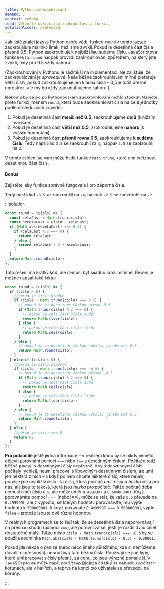 ```yaml
---
title: Python zaokrouhlování
demand: 3
context: cvdoma
lead: Vytvořte pokročilou zaokrouhlovací funkci.
solutionAccess: protected
---
```


Jak jistě znalci jazyka Python dobře vědí, funkce `round` v tomto jazyce zaokrouhluje malinko jinak, než jsme zvyklí. Pokud je desetinná část čísla přesně 0.5, Python zaokrouhluje k nejbližšímu sudému číslu. JavaScriptová funkce `Math.round` naopak provádí zaokrouhlování způsobem, na který jste zvyklí, tedy pro 0.5 vždy nahoru.

(Zaokrouhlování v Pythonu je složitější na implementaci, ale zajišťuje, že zaokrouhlování je _spravedlivé_. Naše běžné zaokrouhlování mírně preferuje větší čísla, pokud zaokrouhlujeme jen kladná čísla – 0,5 je totiž přesně uprostřed, ale my ho vždy zaokrouhlujeme nahoru.)

Někomu by se po po Pythonovském zaokrouhlování mohlo stýskat. Napište proto funkci jménem `round`, která bude zaokrouhlovat čísla na celé jednotky podle následujících pravidel:

1. Pokud je desetinná část **menší než 0.5**, zaokrouhlujeme **dolů** (k nižším honotám).
1. Pokud je desetinná část **větší než 0.5**, zaokrouhlujeme **nahoru** (k vyšším hodnotám).
1. Pokud je desetinná část **přesně rovna 0.5**, zaokrouhlujeme **k sudému číslu**. Tedy například `3.5` se zaokrouhlí na `4`, naopak `2.5` se zaokrouhlí na `2`.

V tomto cvičení se vám může hodit funkce `Math.trunc`, která umí odříznout desetinnou část čísla.

#### Bonus

Zajistěte, aby funkce správně fungovala i pro záporná čísla.

Tedy například `-3.5` se zaokrouhlí na `-4`, naopak `-2.5` se zaokrouhlí na `-2`.

:::solution

```js
const round = (cislo) => {
  const celaCast = Math.trunc(cislo);
  const necelaCast = cislo - celaCast;
  if (Math.abs(necelaCast) === 0.5) {
    if (celaCast % 2 === 0) {
      return celaCast;
    } else {
      return celaCast + 2 * necelaCast;
    }
  }
  return Math.round(cislo);
};
```

Toto řešení má krátký kód, ale nemusí být snadno srozumitelné. Řešení je možné napsat také takto:

```js
const round = (cislo) => {
  if (cislo > 0) {
    //pokud je číslo kladné
    if (cislo - Math.trunc(cislo) === 0.5) {
      // pokud je za desetinou čárkou přesně 0.5
      if (Math.trunc(cislo) % 2 === 0) {
        // pokud je celá část čísla sudá
        return Math.floor(cislo);
      } else {
        // pokud je celá část čísla lichá
        return Math.ceil(cislo);
      }
    } else {
      // pokud je za desetinou čáskou cokoliv jiného než 0.5
      return Math.round(cislo);
    }
  } else if (cislo < 0) {
    //pokud je cislo záporné
    if (cislo - Math.trunc(cislo) === -0.5) {
      // pokud je za desetinou čárkou přesně -0.5
      if (Math.trunc(cislo) % 2 === 0) {
        // pokud je celá část čísla sudá
        return Math.ceil(cislo);
      } else {
        // pokud je celá část čísla lichá
        return Math.floor(cislo);
      }
    } else {
      // pokud je za desetinou čáskou cokoliv jiného než 0.5
      return Math.round(cislo);
    }
  } else {
    //pokud je cislo === 0
    return 0;
  }
};
```

**Pro pokročilé** ještě jedna informace – v reálném kódu by se nikdy nemělo objevit porovnání pomocí `===` nebo `!==` s desetinným číslem. Počítače totiž běžně pracují s desetinnými čísly nepřesně. Aby s desetinnými čísly počítaly rychleji, neumí pracovat s libovolným desetinným číslem, ale umí jen některá z nich – a když po něm chcete některé číslo, které neumí, použije jiné nejbližší číslo. Ta čísla, která počítač _umí_, nejsou _hezká_ čísla pro nás, ale jsou to taková, která jsou _hezká_ pro počítač. Takže počítač třeba nemusí umět číslo `0.5`, ale může umět `0.4999997` a `0.500000001`. Když porovnáváte pomocí === (nebo !==), může se stát, že vaše `0.5` převede na `0.4999997`, ale z výpočtu, se kterým hodnotu porovnáváte, mu vyjde hodnota `0.500000001`. A když porovnáte `0.4999997 === 0.500000001`, vyjde `false` – protože jsou to dvě různé hdonoty.

V reálných programech se to řeší tak, že se desetinná čísla neporovnávají na přesnou shodu (pomocí `===`), ale porovnává se, jestli je rozdíl dvou čísel dostatečně malý. Takže místo `cislo - Math.trunc(cislo) === -0.5` by se použila podmínka `Math.abs(cislo - Math.trunc(cislo) - 0.5) < 0.00001`.

Pokud jde někde o peníze (nebo něco jiného důležitého, kde si nemůžeme dovolit nepřesnosti), nepoužívají tato běžná čísla. Používají se jiné typy, které umí pracovat s čísly přesně, za cenu, že jsou výrazně pomalejší. V JavaSCriptu se může např. použít typ [BigInt](https://developer.mozilla.org/en-US/docs/Web/JavaScript/Reference/Global_Objects/BigInt) a částky se nebudou počítat v korunách, ale v halířích, a teprve na konci pro uživatele se převedou na koruny.

:::
